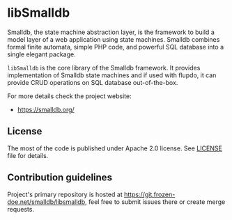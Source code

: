 libSmalldb
==========

Smalldb, the state machine abstraction layer, is the framework to build a model
layer of a web application using state machines. Smalldb combines formal finite
automata, simple PHP code, and powerful SQL database into a single elegant
package.

`libSmalldb` is the core library of the Smalldb framework. It provides
implementation of Smalldb state machines and if used with flupdo, it can
provide CRUD operations on SQL database out-of-the-box.

For more details check the project website:

  * https://smalldb.org/


License
-------

The most of the code is published under Apache 2.0 license. See [LICENSE](doc/license.md) file for details.


Contribution guidelines
-----------------------

Project's primary repository is hosted at https://git.frozen-doe.net/smalldb/libsmalldb, 
feel free to submit issues there or create merge requests.

